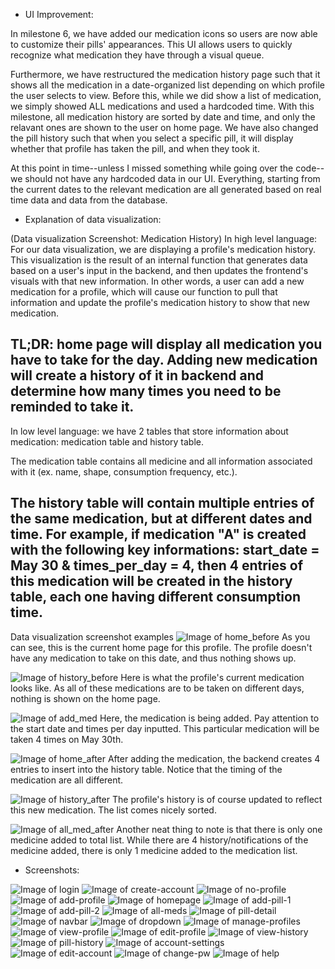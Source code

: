 - UI Improvement:

In milestone 6, we have added our medication icons so users are now able to customize their pills' appearances. This UI allows users to quickly recognize what medication they have through a visual queue.

Furthermore, we have restructured the medication history page such that it shows all the medication in a date-organized list depending on which profile the user selects to view. Before this, while we did show a list of medication, we simply showed ALL medications and used a hardcoded time. With this milestone, all medication history are sorted by date and time, and only the relavant ones are shown to the user on home page. We have also changed the pill history such that when you select a specific pill, it will display whether that profile has taken the pill, and when they took it.

At this point in time--unless I missed something while going over the code--we should not have any hardcoded data in our UI. Everything, starting from the current dates to the relevant medication are all generated based on real time data and data from the database.


- Explanation of data visualization:

(Data visualization Screenshot: Medication History)
In high level language: For our data visualization, we are displaying a profile's medication history. This visualization is the result of an internal function that generates data based on a user's input in the backend, and then updates the frontend's visuals with that new information. In other words, a user can add a new medication for a profile, which will cause our function to pull that information and update the profile's medication history to show that new medication.

TL;DR: home page will display all medication you have to take for the day. Adding new medication will create a history of it in backend and determine how many times you need to be reminded to take it.
--

In low level language: we have 2 tables that store information about medication: medication table and history table. 

The medication table contains all medicine and all information associated with it (ex. name, shape, consumption frequency, etc.). 

The history table will contain multiple entries of the same medication, but at different dates and time. For example, if medication "A" is created with the following key informations: start_date = May 30 & times_per_day = 4, then 4 entries of this medication will be created in the history table, each one having different consumption time.
--

Data visualization screenshot examples
![Image of home_before](screenshots/home_before.png)
As you can see, this is the current home page for this profile. The profile doesn't have any medication to take on this date, and thus nothing shows up. 

![Image of history_before](screenshots/history_before.png)
Here is what the profile's current medication looks like. As all of these medications are to be taken on different days, nothing is shown on the home page.


![Image of add_med](screenshots/add_med.png)
Here, the medication is being added. Pay attention to the start date and times per day inputted. This particular medication will be taken 4 times on May 30th.

![Image of home_after](screenshots/home_after.png)
After adding the medication, the backend creates 4 entries to insert into the history table. Notice that the timing of the medication are all different. 

![Image of history_after](screenshots/history_after.png)
The profile's history is of course updated to reflect this new medication. The list comes nicely sorted.

![Image of all_med_after](screenshots/all_med_after.png)
Another neat thing to note is that there is only one medicine added to total list. While there are 4 history/notifications of the medicine added, there is only 1 medicine added to the medication list. 



- Screenshots:

![Image of login](screenshots/login.png)
![Image of create-account](screenshots/create-account.png)
![Image of no-profile](screenshots/no-profile.png)
![Image of add-profile](screenshots/add-profile.png)
![Image of homepage](screenshots/homepage.PNG)
![Image of add-pill-1](screenshots/add-pill-1.PNG)
![Image of add-pill-2](screenshots/add-pill-2.PNG)
![Image of all-meds](screenshots/all-meds.PNG)
![Image of pill-detail](screenshots/pill-detail.PNG)
![Image of navbar](screenshots/navbar.PNG)
![Image of dropdown](screenshots/dropdown.PNG)
![Image of manage-profiles](screenshots/manage-profiles.PNG)
![Image of view-profile](screenshots/view-profile.PNG)
![Image of edit-profile](screenshots/edit-profile.PNG)
![Image of view-history](screenshots/view-history.PNG)
![Image of pill-history](screenshots/pill-history.png)
![Image of account-settings](screenshots/account-settings.png)
![Image of edit-account](screenshots/edit-account.PNG)
![Image of change-pw](screenshots/change-pw.PNG)
![Image of help](screenshots/help.PNG)

